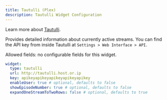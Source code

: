 ```yaml
---
title: Tautulli (Plex)
description: Tautulli Widget Configuration
---
```


Learn more about [Tautulli](https://github.com/Tautulli/Tautulli).

Provides detailed information about currently active streams. You can find the API key from inside Tautulli at `Settings > Web Interface > API`.

Allowed fields: no configurable fields for this widget.

```yaml
widget:
  type: tautulli
  url: http://tautulli.host.or.ip
  key: apikeyapikeyapikeyapikeyapikey
  enableUser: true # optional, defaults to false
  showEpisodeNumber: true # optional, defaults to false
  expandOneStreamToTwoRows: false # optional, defaults to true
```
